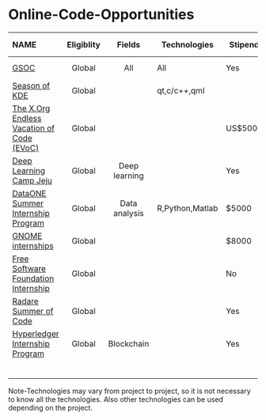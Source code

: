 
# Online-Code-Opportunities 
|NAME                                                                        |Eligiblity|Fields       |Technologies          |Stipend|Application Timeline|Program Timeline|GSoC Dependent|
|:---------------------------------------------------------------------------|:--------:|:-----------:|---------------------|-------|--------------------|----------------|--------------|
|[GSOC](https://summerofcode.withgoogle.com/)                                |Global    |All          |All                   |Yes    | March              | April-August   |              |
|[Season of KDE](https://season.kde.org)                                     |Global    |             |qt,c/c++,qml          |       | December           | Jan-March      | No           |
|[The X.Org Endless Vacation of Code (EVoC)](http://www.x.org/wiki/XorgEVoC/)|Global    |             |                      |US$5000| All Year           |All Year        | No           | 
|[Deep Learning Camp Jeju](http://jeju.dlcamp.org/2018/)                     |Global    |Deep learning|                      |Yes    |April               |June-July       | No           |
|[DataONE Summer Internship Program](https://www.dataone.org/internships)    |Global    |Data analysis|R,Python,Matlab        | $5000 |Feb-March           |May-July        | No           |
|[GNOME internships](https://wiki.gnome.org/Internships)                     |Global    |             |                      | $8000 |September           |Dec-Feb         | No           |
|[Free Software Foundation Internship](fsf.org/volunteer/internships)        |Global    |             |                      | No    |                    |                | No           |
|[ Radare Summer of Code](https://rada.re/rsoc)                              |Global    |             |                      | Yes   |                    |                | Yes          |
|[Hyperledger Internship Program](wiki.hyperledger.org/internship/schedule)  |Global    |Blockchain   |                      | Yes   | March              | June-Aug/Nov   | No           |
|                                                                            |          |             |                      |       |                    |                |              |
|                                                                            |          |             |                      |       |                    |                |              |
|                                                                            |          |             |                      |       |                    |                |              |
|                                                                            |          |             |                      |       |                    |                |              |
|                                                                            |          |             |                      |       |                    |                |              |
|                                                                            |          |             |                      |       |                    |                |              |

Note-Technologies may vary from project to project, so it is not necessary to know all the technologies.
Also other technologies can be used depending on the project.  
